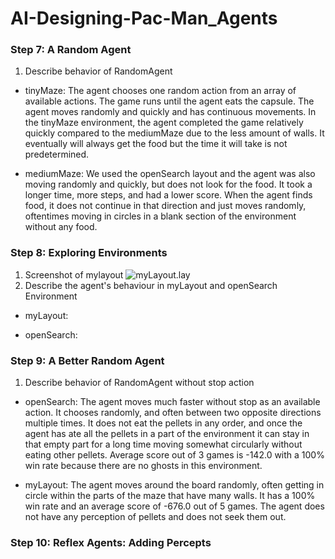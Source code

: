 # AI-Designing-Pac-Man_Agents

### Step 7: A Random Agent
1. Describe behavior of RandomAgent

  * tinyMaze: The agent chooses one random action from an array of available actions. The game runs until the agent eats the capsule. The agent moves randomly and quickly and has continuous movements. In the tinyMaze environment, the agent completed the game relatively quickly compared to the mediumMaze due to the less amount of walls. It eventually will always get the food but the time it will take is not predetermined. 

  * mediumMaze: We used the openSearch layout and the agent was also moving randomly and quickly, but does not look for the food. It took a longer time, more steps, and had a lower score. When the agent finds food, it does not continue in that direction and just moves randomly, oftentimes moving in circles in a blank section of the environment without any food. 
  
### Step 8: Exploring Environments
1. Screenshot of mylayout ![myLayout.lay](https://github.com/clairew2018/AI-Designing-Pac-Man-Agents/blob/master/Screen%20Shot%202017-09-17%20at%2012.24.03%20PM.png)
2. Describe the agent's behaviour in myLayout and openSearch Environment

  * myLayout: 

  * openSearch:

### Step 9: A Better Random Agent
1. Describe behavior of RandomAgent without stop action

  * openSearch: The agent moves much faster without stop as an available action. It chooses randomly, and often between two opposite directions multiple times. It does not eat the pellets in any order, and once the agent has ate all the pellets in a part of the environment it can stay in that empty part for a long time moving somewhat circularly without eating other pellets. Average score out of 3 games is -142.0 with a 100% win rate because there are no ghosts in this environment.

  * myLayout: The agent moves around the board randomly, often getting in circle within the parts of the maze that have many walls. It has a 100% win rate and an average score of -676.0 out of 5 games. The agent does not have any perception of pellets and does not seek them out. 
### Step 10: Reflex Agents: Adding Percepts
